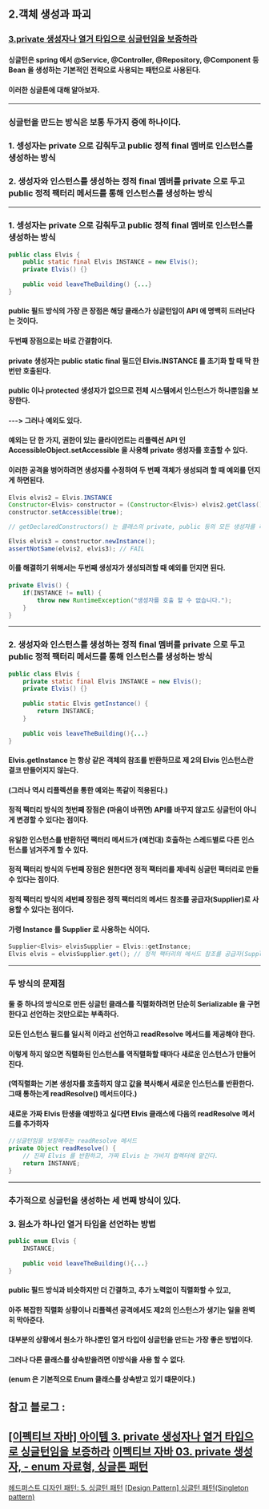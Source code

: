 ## 2.객체 생성과 파괴

### [3.private 생성자나 열거 타입으로 싱글턴임을 보증하라]()
#### 싱글턴은 spring 에서 @Service, @Controller, @Repository, @Component 등 Bean 을 생성하는 기본적인 전략으로 사용되는 패턴으로 사용된다.
#### 이러한 싱글톤에 대해 알아보자.

---

### 싱글턴을 만드는 방식은 보통 두가지 중에 하나이다.
### 1. 셍성자는 private 으로 감춰두고 public 정적 final 멤버로 인스턴스를 생성하는 방식
### 2. 생성자와 인스턴스를 생성하는 정적 final 멤버를 private 으로 두고 public 정적 팩터리 메서드를 통해 인스턴스를 생성하는 방식

---

### 1. 셍성자는 private 으로 감춰두고 public 정적 final 멤버로 인스턴스를 생성하는 방식 
```java
public class Elvis {
    public static final Elvis INSTANCE = new Elvis();
    private Elvis() {}
    
    public void leaveTheBuilding() {...}
}
```
#### public 필드 방식의 가장 큰 장점은 해당 클래스가 싱글턴임이 API 에 명백히 드러난다는 것이다.
#### 두번째 장점으로는 바로 간결함이다.

#### private 생성자는 public static final 필드인 Elvis.INSTANCE 를 초기화 할 때 딱 한 번만 호출된다.
#### public 이나 protected 생성자가 없으므로 전체 시스템에서 인스턴스가 하나뿐임을 보장한다.
#### ---> 그러나 예외도 있다.
####   예외는 단 한 가지, 권한이 있는 클라이언트는 리플렉션 API 인 AccessibleObject.setAccessible 을 사용해 private 생성자를 호출할 수 있다.
####   이러한 공격을 벙어하려면 생성자를 수정하여 두 번째 객체가 생성되려 할 때 예외를 던지게 하면된다.
```java
Elvis elvis2 = Elvis.INSTANCE
Constructor<Elvis> constructor = (Constructor<Elvis>) elvis2.getClass().getDeclaredConstructor();
constructor.setAccessible(true);

// getDeclaredConstructors() 는 클래스의 private, public 등의 모든 생성자를 리턴해 준다.

Elvis elvis3 = constructor.newInstance();
assertNotSame(elvis2, elvis3); // FAIL
```
####   이를 해결하기 위해서는 두번째 생성자가 생성되려할 때 예외를 던지면 된다.
```java
private Elvis() {
    if(INSTANCE != null) {
        throw new RuntimeException("생성자를 호출 할 수 없습니다.");    
    }    
}
```

---

### 2. 생성자와 인스턴스를 생성하는 정적 final 멤버를 private 으로 두고 public 정적 팩터리 메서드를 통해 인스턴스를 생성하는 방식
```java
public class Elvis {
    private static final Elvis INSTANCE = new Elvis();
    private Elvis() {}
    
    public static Elvis getInstance() {
        return INSTANCE;
    }
    
    public vois leaveTheBuilding(){...}
}
```
#### Elvis.getInstance 는 항상 같은 객체의 참조를 반환하므로 제 2의 Elvis 인스턴스란 결코 만들어지지 않는다.
#### (그러나 역시 리플렉션을 통한 예외는 똑같이 적용된다.)

#### 정적 팩터리 방식의 첫번째 장점은 (마음이 바뀌면) API를 바꾸지 않고도 싱글턴이 아니게 변경할 수 있다는 점이다.
####    유일한 인스턴스를 반환하던 팩터리 메서드가 (예컨대) 호출하는 스레드별로 다른 인스턴스를 넘겨주게 할 수 있다.
#### 정적 팩터리 방식의 두번째 장점은 원한다면 정적 팩터리를 제네릭 싱글턴 팩터리로 만들 수 있다는 점이다.
#### 정적 팩터리 방식의 세번째 장점은 정적 팩터리의 메서드 참조를 공급자(Supplier)로 사용할 수 있다는 점이다.
####    가령 Instance 를 Supplier<Elvis> 로 사용하는 식이다. 
```java
Supplier<Elvis> elvisSupplier = Elvis::getInstance;
Elvis elvis = elvisSupplier.get(); // 정적 팩터리의 메서드 참조를 공급자(Supplier)로 사용
```

---

### 두 방식의 문제점
#### 둘 중 하나의 방식으로 만든 싱글턴 클래스를 직렬화하려면 단순히 Serializable 을 구현한다고 선언하는 것만으로는 부족하다.
#### 모든 인스턴스 필드를 일시적 이라고 선언하고 readResolve 메서드를 제공해야 한다.
#### 이렇게 하지 않으면 직렬화된 인스턴스를 역직렬화할 때마다 새로운 인스턴스가 만들어진다.
#### (역직렬화는 기본 생성자를 호출하지 않고 값을 복사해서 새로운 인스턴스를 반환한다. 그때 통하는게 readResolve() 메서드이다.)
####   새로운 가짜 Elvis 탄생을 예방하고 싶다면 Elvis 클래스에 다음의 readResolve 메서드를 추가하자
```java
//싱글턴임을 보장해주는 readResolve 메서드
private Object readResolve() {
    // 진짜 Elvis 를 반환하고, 가짜 Elvis 는 가비지 컬렉터에 맡긴다.
    return INSTANVE;    
}
```

---

### 추가적으로 싱글턴을 생성하는 세 번째 방식이 있다.
### 3. 원소가 하나인 열거 타입을 선언하는 방법
```java
public enum Elvis {
    INSTANCE;
    
    public void leaveTheBuilding(){...}
}
```
#### public 필드 방식과 비슷하지만 더 간결하고, 추가 노력없이 직렬화할 수 있고,
####    아주 복잡한 직렬화 상황이나 리플렉션 공격에서도 제2의 인스턴스가 생기는 일을 완벽히 막아준다.
#### 대부분의 상황에서 원소가 하나뿐인 열거 타입이 싱글턴을 만드는 가장 좋은 방법이다.
#### 그러나 다른 클래스를 상속받을려면 이방식을 사용 할 수 없다.
####   (enum 은 기본적으로 Enum 클래스를 상속받고 있기 떄문이다.)

## 참고 블로그 : 
[[이펙티브 자바] 아이템 3. private 생성자나 열거 타입으로 싱글턴임을 보증하라](https://velog.io/@lychee/%EC%9D%B4%ED%8E%99%ED%8B%B0%EB%B8%8C-%EC%9E%90%EB%B0%94-%EC%95%84%EC%9D%B4%ED%85%9C-3.-private-%EC%83%9D%EC%84%B1%EC%9E%90%EB%82%98-%EC%97%B4%EA%B1%B0-%ED%83%80%EC%9E%85%EC%9C%BC%EB%A1%9C-%EC%8B%B1%EA%B8%80%ED%84%B4%EC%9E%84%EC%9D%84-%EB%B3%B4%EC%A6%9D%ED%95%98%EB%9D%BC)
[이펙티브 자바 03. private 생성자, - enum 자료형, 싱글톤 패턴](https://plposer.tistory.com/64)
---
[헤드퍼스트 디자인 패턴: 5. 싱글턴 패턴](https://plposer.tistory.com/22?category=599723)
[[Design Pattern] 싱글턴 패턴(Singleton pattern)](https://mytodays.tistory.com/26)